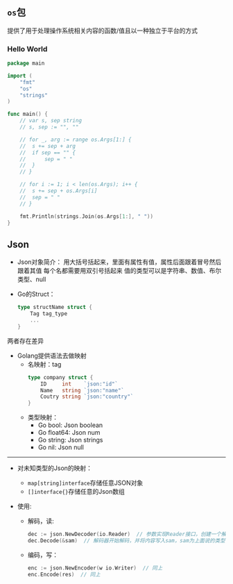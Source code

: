 ## `os`包
提供了用于处理操作系统相关内容的函数/值且以一种独立于平台的方式



### Hello World
```go
package main

import (
	"fmt"
	"os"
	"strings"
)

func main() {
	// var s, sep string
	// s, sep := "", ""

	// for _, arg := range os.Args[1:] {
	// 	s += sep + arg
	// 	if sep == "" {
	// 		sep = " "
	// 	}
	// }

	// for i := 1; i < len(os.Args); i++ {
	// 	s += sep + os.Args[i]
	// 	sep = " "
	// }

	fmt.Println(strings.Join(os.Args[1:], " "))
}
```

## Json

+   Json对象简介：
    用大括号括起来，里面有属性有值，属性后面跟着冒号然后跟着其值
    每个名都需要用双引号括起来
    值的类型可以是字符串、数值、布尔类型、null

+   Go的Struct：
    ```go
    type structName struct {
        Tag tag_type
        ...
    }
    ```

两者存在差异

+   Golang提供语法去做映射
    +   名映射：tag
        ```go
        type company struct {
            ID     int    `json:"id"`
            Name   string `json:"name"`
            Coutry string `json:"country"`
        }
        ```
    +   类型映射：
        +   Go bool: Json boolean
        +   Go float64: Json num
        +   Go string: Json strings
        +   Go nil: Json null

---

+ 对未知类型的Json的映射：
	+ `map[string]interface`存储任意JSON对象
	+ `[]interface{}`存储任意的Json数组

+   使用:
    +   解码，读:
        ```go
        dec := json.NewDecoder(io.Reader)  // 参数实现Reader接口，创建一个解码器
        dec.Decode(&sam)  // 解码器开始解码，并将内容写入sam，sam为上面说的类型
        ```
    +   编码，写：
        ```go
        enc := json.NewEncoder(w io.Writer)  // 同上
        enc.Encode(res)  // 同上
        ```